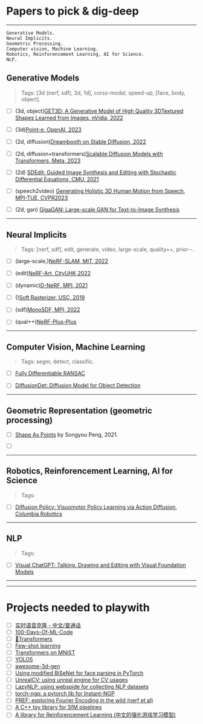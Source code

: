 # Papers to pick & dig-deep

---


```
Generative Models.
Neural Implicits.
Geometric Processing.
Computer vision, Machine Learning.
Robotics, Reinforencement Learning, AI for Science.
NLP.
```

## Generative Models

> Tags: [3d (nerf, sdf), 2d, 1d], corss-modal, speed-up, [face, body, object].

- [ ] (3d, object)[GET3D: A Generative Model of High Quality 3DTextured Shapes Learned from Images, nVidia, 2022](https://nv-tlabs.github.io/GET3D)
- [ ] (3d)[Point-e, OpenAI, 2023](https://github.com/openai/point-e) 
- [ ] (2d, diffusion)[Dreambooth on Stable Diffusion, 2022](https://github.com/XavierXiao/Dreambooth-Stable-Diffusion)
- [ ] (2d, diffusion+transformers)[Scalable Diffusion Models with Transformers, Meta, 2023](https://www.wpeebles.com/DiT)
- [ ] (2d) [SDEdit: Guided Image Synthesis and Editing with Stochastic Differential Equations, CMU, 2021](https://arxiv.org/abs/2108.01073)
- [ ] (speech2video) [Generating Holistic 3D Human Motion from Speech, MPI-TUE, CVPR2023](https://talkshow.is.tue.mpg.de)
- [ ] (2d, gan) [GigaGAN: Large-scale GAN for Text-to-Image Synthesis](https://mingukkang.github.io/GigaGAN/)


---


## Neural Implicits

> Tags: [nerf, sdf], edit, generate, video, large-scale, quality++, prior--.

- [ ] (large-scale,)[NeRF-SLAM, MIT, 2022](https://github.com/ToniRV/NeRF-SLAM)
- [ ] (edit)[NeRF-Art, CityUHK,2022](https://github.com/cassiePython/NeRF-Art)
- [ ] (dynamic)[D-NeRF, MPI, 2021](https://github.com/albertpumarola/D-NeRF)
- [ ] ()[Soft Rasterizer, USC, 2019](https://arxiv.org/abs/1904.01786)
- [ ] (sdf)[MonoSDF, MPI, 2022](https://github.com/autonomousvision/monosdf)
- [ ] (qual++)[NeRF-Plus-Plus](https://github.com/Kai-46/nerfplusplus)


---

## Computer Vision, Machine Learning

> Tags: segm, detect, classific.

- [ ] [Fully Differentiable RANSAC](https://arxiv.org/pdf/2212.13185.pdf)
- [ ] [DiffusionDet: Diffusion Model for Object Detection](https://github.com/ShoufaChen/DiffusionDet)


---

## Geometric Representation (geometric processing)
- [ ] [Shape As Points](https://pengsongyou.github.io/sap) by Songyou Peng, 2021.
- [ ] []()


---

## Robotics, Reinforencement Learning, AI for Science

> Tags:  

- [ ] [Diffusion Policy: Visuomotor Policy Learning via Action Diffusion, Columbia Robotics](https://github.com/columbia-ai-robotics/diffusion_policy) 

---


## NLP

> Tags: 

- [ ] [Visual ChatGPT: Talking, Drawing and Editing with Visual Foundation Models](https://github.com/microsoft/visual-chatgpt)


---
---


# Projects needed to playwith

- [ ] [实时语音克隆 - 中文/普通话](https://github.com/babysor/MockingBird)
- [ ] [100-Days-Of-ML-Code](https://github.com/Avik-Jain/100-Days-Of-ML-Code)
- [ ] [🤗Transformers](https://github.com/huggingface/transformers)
- [ ] [Few-shot learning](https://github.com/oscarknagg/few-shot)
- [ ] [Transformers on MNIST](https://github.com/s-chh/PyTorch-Vision-Transformer-ViT-MNIST)
- [ ] [YOLO5](https://github.com/ultralytics/yolov5)
- [ ] [awesome-3d-gen](https://github.com/justimyhxu/awesome-3D-generation)
- [ ] [Using modified BiSeNet for face parsing in PyTorch](https://github.com/zllrunning/face-parsing.PyTorch)
- [ ] [UnrealCV: using unreal engine for CV usages](http://docs.unrealcv.org/en/latest/tutorials/getting_started.html)
- [ ] [LazyNLP: using webspide for collecting NLP datasets](https://github.com/chiphuyen/lazynlp)
- [ ] [torch-ngp: a pytorch lib for Instant-NGP](https://github.com/ashawkey/torch-ngp)
- [ ] [PREF: exploring Fourier Encoding in the wild (nerf et al)](https://github.com/hbb1/PREF)
- [ ] [A C++ toy library for SfM pipelines](https://github.com/royshil/SfM-Toy-Library)
- [ ] [A library for Reinforencement Learning (中文的强化游戏学习模型)](https://github.com/opendilab/DI-engine)
